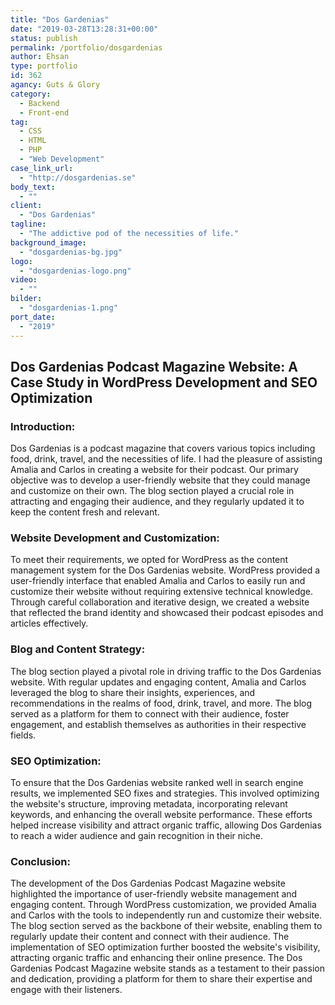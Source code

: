 ```yaml
---
title: "Dos Gardenias"
date: "2019-03-28T13:28:31+00:00"
status: publish
permalink: /portfolio/dosgardenias
author: Ehsan
type: portfolio
id: 362
agancy: Guts & Glory
category:
  - Backend
  - Front-end
tag:
  - CSS
  - HTML
  - PHP
  - "Web Development"
case_link_url:
  - "http://dosgardenias.se"
body_text:
  - ""
client:
  - "Dos Gardenias"
tagline:
  - "The addictive pod of the necessities of life."
background_image:
  - "dosgardenias-bg.jpg"
logo:
  - "dosgardenias-logo.png"
video:
  - ""
bilder:
  - "dosgardenias-1.png"
port_date:
  - "2019"
---
```


 <h2>Dos Gardenias Podcast Magazine Website: A Case Study in WordPress Development and SEO Optimization</h2>

  <h3>Introduction:</h3>
  <p>
    Dos Gardenias is a podcast magazine that covers various topics including food, drink, travel, and the necessities of life. I had the pleasure of assisting Amalia and Carlos in creating a website for their podcast. Our primary objective was to develop a user-friendly website that they could manage and customize on their own. The blog section played a crucial role in attracting and engaging their audience, and they regularly updated it to keep the content fresh and relevant.
  </p>

  <h3>Website Development and Customization:</h3>
  <p>
    To meet their requirements, we opted for WordPress as the content management system for the Dos Gardenias website. WordPress provided a user-friendly interface that enabled Amalia and Carlos to easily run and customize their website without requiring extensive technical knowledge. Through careful collaboration and iterative design, we created a website that reflected the brand identity and showcased their podcast episodes and articles effectively.
  </p>

  <h3>Blog and Content Strategy:</h3>
  <p>
    The blog section played a pivotal role in driving traffic to the Dos Gardenias website. With regular updates and engaging content, Amalia and Carlos leveraged the blog to share their insights, experiences, and recommendations in the realms of food, drink, travel, and more. The blog served as a platform for them to connect with their audience, foster engagement, and establish themselves as authorities in their respective fields.
  </p>

  <h3>SEO Optimization:</h3>
  <p>
    To ensure that the Dos Gardenias website ranked well in search engine results, we implemented SEO fixes and strategies. This involved optimizing the website's structure, improving metadata, incorporating relevant keywords, and enhancing the overall website performance. These efforts helped increase visibility and attract organic traffic, allowing Dos Gardenias to reach a wider audience and gain recognition in their niche.
  </p>

  <h3>Conclusion:</h3>
  <p>
    The development of the Dos Gardenias Podcast Magazine website highlighted the importance of user-friendly website management and engaging content. Through WordPress customization, we provided Amalia and Carlos with the tools to independently run and customize their website. The blog section served as the backbone of their website, enabling them to regularly update their content and connect with their audience. The implementation of SEO optimization further boosted the website's visibility, attracting organic traffic and enhancing their online presence. The Dos Gardenias Podcast Magazine website stands as a testament to their passion and dedication, providing a platform for them to share their expertise and engage with their listeners.
  </p>
